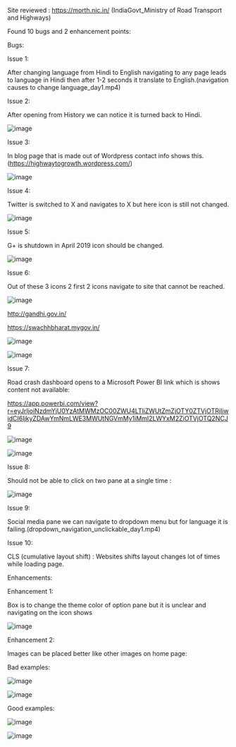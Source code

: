Site reviewed : https://morth.nic.in/ (IndiaGovt_Ministry of Road Transport and Highways)

Found 10 bugs and 2 enhancement points: 

Bugs:

Issue 1:

After changing language from Hindi to English navigating to any page leads to language in Hindi then after 1-2 seconds it translate to English.(navigation causes to change language_day1.mp4)

Issue 2:

After opening from History we can notice it is turned back to Hindi.

![image](https://github.com/user-attachments/assets/54a92f9c-74a9-46f5-b2db-631ec08ab3d4)

Issue 3:

In blog page that is made out of Wordpress contact info shows this.(https://highwaytogrowth.wordpress.com/)

![image](https://github.com/user-attachments/assets/6c15106a-00a7-4f87-bd9e-acb0d7b96f71)

Issue 4:

Twitter is switched to X and navigates to X but here icon is still not changed.

![image](https://github.com/user-attachments/assets/fd067597-0dad-4112-af5b-0cb0d823b21e)

Issue 5:

G+ is shutdown in April 2019 icon should be changed.

![image](https://github.com/user-attachments/assets/f8edcb02-c0e9-4dcf-9120-d8f3be77f5a8)

Issue 6:

Out of these 3 icons 2 first 2 icons navigate to site that cannot be reached.

![image](https://github.com/user-attachments/assets/ab25263d-b183-47b2-bdad-dde50cfda70d)

http://gandhi.gov.in/

https://swachhbharat.mygov.in/

![image](https://github.com/user-attachments/assets/f83d8edd-2601-4279-ad02-78ea6373c7c2)

![image](https://github.com/user-attachments/assets/94f46207-958a-4c04-8efe-c262acf3d10c)

Issue 7:

Road crash dashboard opens to a Microsoft Power BI link which is shows content not available: 

https://app.powerbi.com/view?r=eyJrIjoiNzdmYjU0YzAtMWMzOC00ZWU4LTliZWUtZmZjOTY0ZTVjOTRjIiwidCI6IjkyZDAwYmNmLWE3MWUtNGVmMy1iMmI2LWYxM2ZiOTVjOTQ2NCJ9

![image](https://github.com/user-attachments/assets/0dc93cff-ffcf-47b1-a079-fd9b0386743f)

![image](https://github.com/user-attachments/assets/a2fb3674-2a77-4ae3-a0f9-ef445499c7b6)

Issue 8:

Should not be able to click on two pane at a single time :

![image](https://github.com/user-attachments/assets/39e95c80-d5f7-41ff-957b-effe678f0e95)

Issue 9:

Social media pane we can navigate to dropdown menu but for language it is failing.(dropdown_navigation_unclickable_day1.mp4)

Issue 10:

CLS (cumulative layout shift) : Websites shifts layout changes lot of times while loading page.

Enhancements:

Enhancement 1:

Box is to change the theme color of option pane but it is unclear and navigating on the icon shows 

![image](https://github.com/user-attachments/assets/70b60539-6ad1-45d1-8ac5-eda033140318)

Enhancement 2:

Images can be placed better like other images on home page:

Bad examples:

![image](https://github.com/user-attachments/assets/e8bc2a33-f39f-44ae-ba52-8c4abb1520c9)


![image](https://github.com/user-attachments/assets/a879e829-8406-4fd0-a99e-f19c8f4e5886)



Good examples:

![image](https://github.com/user-attachments/assets/bac92407-b0d7-4aaa-8da0-5b3b6c1c5252)


![image](https://github.com/user-attachments/assets/47fda442-cb70-4ccb-b99b-ed6e6000f159)

